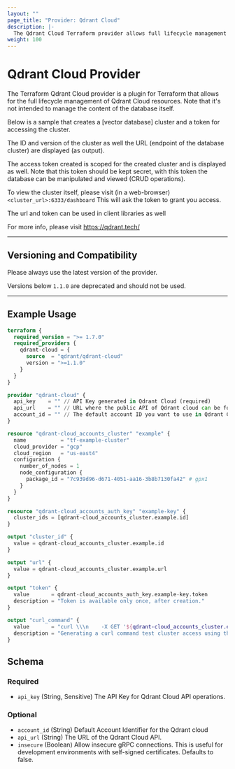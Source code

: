 ```yaml
---
layout: ""
page_title: "Provider: Qdrant Cloud"
description: |-
  The Qdrant Cloud Terraform provider allows full lifecycle management of Qdrant Cloud resources.
weight: 100
---
```


# Qdrant Cloud Provider

The Terraform Qdrant Cloud provider is a plugin for Terraform that allows for the full lifecycle management of Qdrant Cloud resources.
Note that it's not intended to manage the content of the database itself.

Below is a sample that creates a [vector database] cluster and a token for accessing the cluster.

The ID and version of the cluster as well the URL (endpoint of the database cluster) are displayed (as output).

The access token created is scoped for the created cluster and is displayed as well.
Note that this token should be kept secret, with this token the database can be manipulated and viewed (CRUD operations).

To view the cluster itself, please visit (in a web-browser)
`<cluster_url>:6333/dashboard`
This will ask the token to grant you access.

The url and token can be used in client libraries as well

For more info, please visit https://qdrant.tech/

---

## Versioning and Compatibility

Please always use the latest version of the provider.

Versions below `1.1.0` are deprecated and should not be used.

---

## Example Usage

```terraform
terraform {
  required_version = ">= 1.7.0"
  required_providers {
    qdrant-cloud = {
      source  = "qdrant/qdrant-cloud"
      version = ">=1.1.0"
    }
  }
}

provider "qdrant-cloud" {
  api_key    = "" // API Key generated in Qdrant Cloud (required)
  api_url    = "" // URL where the public API of Qdrant cloud can be found (optional: defaults to production URL).
  account_id = "" // The default account ID you want to use in Qdrant Cloud (can be overriden on resource level)
}

resource "qdrant-cloud_accounts_cluster" "example" {
  name           = "tf-example-cluster"
  cloud_provider = "gcp"
  cloud_region   = "us-east4"
  configuration {
    number_of_nodes = 1
    node_configuration {
      package_id = "7c939d96-d671-4051-aa16-3b8b7130fa42" # gpx1
    }
  }
}

resource "qdrant-cloud_accounts_auth_key" "example-key" {
  cluster_ids = [qdrant-cloud_accounts_cluster.example.id]
}

output "cluster_id" {
  value = qdrant-cloud_accounts_cluster.example.id
}

output "url" {
  value = qdrant-cloud_accounts_cluster.example.url
}

output "token" {
  value       = qdrant-cloud_accounts_auth_key.example-key.token
  description = "Token is available only once, after creation."
}

output "curl_command" {
  value       = "curl \\\n    -X GET '${qdrant-cloud_accounts_cluster.example.url}' \\\n    --header 'api-key: ${qdrant-cloud_accounts_auth_key.example-key.token}'"
  description = "Generating a curl command test cluster access using the API key."
}
```

<!-- schema generated by tfplugindocs -->
## Schema

### Required

- `api_key` (String, Sensitive) The API Key for Qdrant Cloud API operations.

### Optional

- `account_id` (String) Default Account Identifier for the Qdrant cloud
- `api_url` (String) The URL of the Qdrant Cloud API.
- `insecure` (Boolean) Allow insecure gRPC connections. This is useful for development environments with self-signed certificates. Defaults to false.